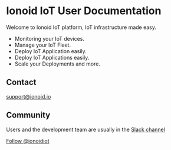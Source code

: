 # Ionoid IoT User Documentation

Welcome to Ionoid IoT platform, IoT infrastructure made easy. 

- Monitoring your IoT devices.
- Manage your IoT Fleet.
- Deploy IoT  Application easily.
- Deploy IoT  Applications easily.
- Scale your Deployments and more.




## Contact 
support@ionoid.io

## Community
Users and the development team are usually in the [Slack channel](https://ionoidcommunity.slack.com/messages/CDDHJFCP4/)

<a href="https://twitter.com/ionoidiot?ref_src=twsrc%5Etfw" class="twitter-follow-button" data-show-count="false">Follow @ionoidiot</a><script async src="https://platform.twitter.com/widgets.js" charset="utf-8"></script>
